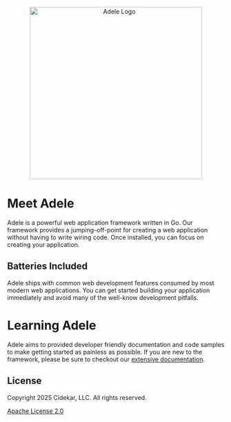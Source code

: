 <p align="center"><img src="https://github.com/user-attachments/assets/2347ad25-9a6e-4d5f-b55b-81ee062874a2" width="400" alt="Adele Logo"></p>

# Meet Adele
Adele is a powerful web application framework written in Go. Our framework provides a jumping-off-point for creating a web application without having to write wiring code. Once installed, you can focus on creating your application.

## Batteries Included
Adele ships with common web development features consumed by most modern web applications. You can get started building your application immediately and avoid many of the well-know development pitfalls.

# Learning Adele
Adele aims to provided developer friendly documentation and code samples to make getting started as painless as possible. If you are new to the framework, please be sure to checkout our [extensive documentation](https://git.86labs.cloud/harrison/adele).

## License
Copyright 2025 Cidekar, LLC. All rights reserved.

[Apache License 2.0](./LICENSE)
